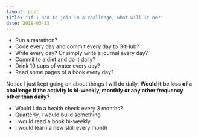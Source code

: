 ```yaml
---
layout: post
title: "If I had to join in a challenge, what will it be?"
date: 2018-03-13
---
```

 
 * Run a marathon?
 * Code every day and commit every day to GitHub?
 * Write every day? Or simply write a journal every day?
 * Commit to a diet and do it daily?
 * Drink 10 cups of water every day?
 * Read some pages of a book every day?

 Notice I just kept going on about things I will do daily.
 **Would it be less of a challenge if the activity is bi-weekly, monthly or any other frequency other than daily?**


 -  Would I do a health check every 3 months?
 -  Quarterly, I would build something
 - I would read a book bi-weekly
 - I would learn a new skill every month

